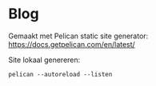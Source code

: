 # Blog

Gemaakt met Pelican static site generator:
https://docs.getpelican.com/en/latest/

Site lokaal genereren:
```
pelican --autoreload --listen
```
